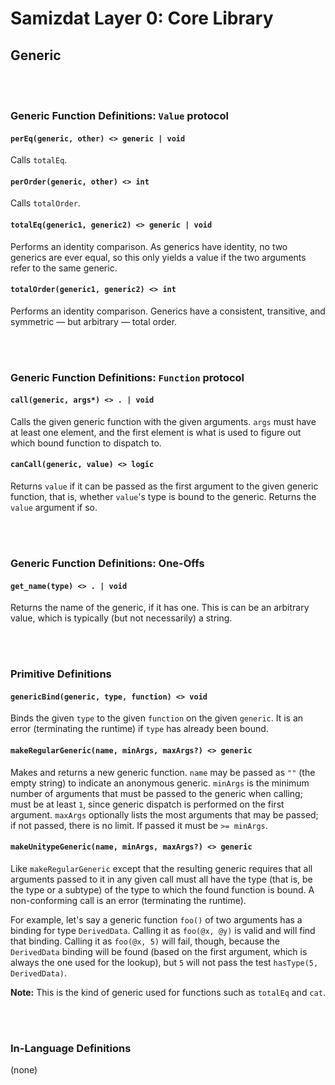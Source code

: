 Samizdat Layer 0: Core Library
==============================

Generic
-------

<br><br>
### Generic Function Definitions: `Value` protocol

#### `perEq(generic, other) <> generic | void`

Calls `totalEq`.

#### `perOrder(generic, other) <> int`

Calls `totalOrder`.

#### `totalEq(generic1, generic2) <> generic | void`

Performs an identity comparison. As generics have identity, no two
generics are ever equal, so this only yields a value if the two arguments
refer to the same generic.

#### `totalOrder(generic1, generic2) <> int`

Performs an identity comparison. Generics have a consistent, transitive, and
symmetric &mdash; but arbitrary &mdash; total order.


<br><br>
### Generic Function Definitions: `Function` protocol

#### `call(generic, args*) <> . | void`

Calls the given generic function with the given arguments. `args` must
have at least one element, and the first element is what is used to
figure out which bound function to dispatch to.

#### `canCall(generic, value) <> logic`

Returns `value` if it can be passed as the first argument to the given
generic function, that is, whether `value`'s type is bound to the
generic. Returns the `value` argument if so.


<br><br>
### Generic Function Definitions: One-Offs

#### `get_name(type) <> . | void`

Returns the name of the generic, if it has one. This is can be
an arbitrary value, which is typically (but not necessarily) a string.


<br><br>
### Primitive Definitions

#### `genericBind(generic, type, function) <> void`

Binds the given `type` to the given `function` on the given `generic`.
It is an error (terminating the runtime) if `type` has already been bound.

#### `makeRegularGeneric(name, minArgs, maxArgs?) <> generic`

Makes and returns a new generic function. `name` may be passed as `""`
(the empty string) to indicate an anonymous generic. `minArgs` is the
minimum number of arguments that must be passed to the generic when
calling; must be at least `1`, since generic dispatch is performed on
the first argument. `maxArgs` optionally lists the most arguments that
may be passed; if not passed, there is no limit. If passed it must be
`>= minArgs`.

#### `makeUnitypeGeneric(name, minArgs, maxArgs?) <> generic`

Like `makeRegularGeneric` except that the resulting generic requires
that all arguments passed to it in any given call must all have the type
(that is, be the type or a subtype) of the type to which the found function
is bound. A non-conforming call is an error (terminating the runtime).

For example, let's say a generic function `foo()` of two arguments has a
binding for type `DerivedData`. Calling it as `foo(@x, @y)` is valid and
will find that binding. Calling it as `foo(@x, 5)` will fail, though, because
the `DerivedData` binding will be found (based on the first argument, which
is always the one used for the lookup), but `5` will not pass the test
`hasType(5, DerivedData)`.

**Note:** This is the kind of generic used for functions such as `totalEq`
and `cat`.


<br><br>
### In-Language Definitions

(none)
